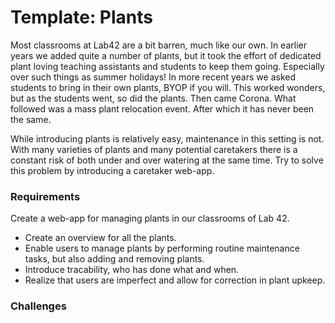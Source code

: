 # Template: Plants

Most classrooms at Lab42 are a bit barren, much like our own. In earlier years we added quite a number of plants, but it took the effort of dedicated plant loving teaching assistants and students to keep them going. Especially over such things as summer holidays! In more recent years we asked students to bring in their own plants, BYOP if you will. This worked wonders, but as the students went, so did the plants. Then came Corona. What followed was a mass plant relocation event. After which it has never been the same.

While introducing plants is relatively easy, maintenance in this setting is not. With many varieties of plants and many potential caretakers there is a constant risk of both under and over watering at the same time. Try to solve this problem by introducing a caretaker web-app.

### Requirements

Create a web-app for managing plants in our classrooms of Lab 42.

* Create an overview for all the plants.
* Enable users to manage plants by performing routine maintenance tasks, but also adding and removing plants.
* Introduce tracability, who has done what and when.
* Realize that users are imperfect and allow for correction in plant upkeep. 

### Challenges

